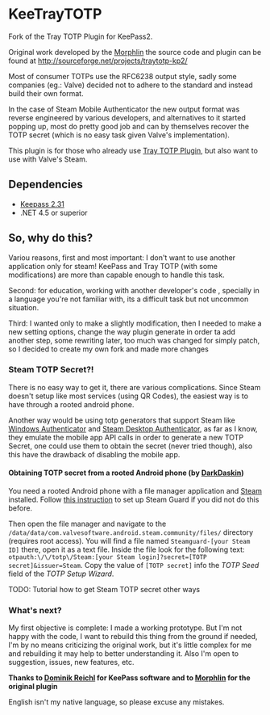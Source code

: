 # KeeTrayTOTP
Fork of the Tray TOTP Plugin for KeePass2.

Original work developed by the [Morphlin](http://sourceforge.net/u/morphlin/profile/) the source code and plugin can be found at http://sourceforge.net/projects/traytotp-kp2/

Most of consumer TOTPs use the RFC6238 output style, sadly some companies (eg.: Valve) decided not to adhere to the standard and instead build their own format.

In the case of Steam Mobile Authenticator the new output format was reverse engineered by various developers, and alternatives to it started popping up, most do pretty good job and can by themselves recover the TOTP secret (which is no easy task given Valve's implementation).

This plugin is for those who already use [Tray TOTP Plugin](http://sourceforge.net/projects/traytotp-kp2/), but also want to use with Valve's Steam.

## Dependencies
* [Keepass 2.31](http://keepass.info/)
* .NET 4.5 or superior

## So, why do this? 
Variou reasons, first and most important: I don't want to use another application only for steam! KeePass and Tray TOTP (with some modifications) are more than capable enough to handle this task.

Second: for education, working with another developer's code , specially in a language you're not familiar with, its a difficult task but not  uncommon situation.

Third: I wanted only to make a slightly modification, then I needed to make a new setting options, change the way plugin generate in order ta add another step, some rewriting later, too much was changed for simply patch, so I decided to create my own fork and made more changes

### Steam TOTP Secret?!
There is no easy way to get it, there are various complications. Since Steam doesn't setup like most services (using QR Codes), the easiest way is to have through a rooted android phone.

Another way would be using totp generators that support Steam like [Windows Authenticator](https://github.com/winauth/winauth) and [Steam Desktop Authenticator](https://github.com/Jessecar96/SteamDesktopAuthenticator), as far as I know, they emulate the mobile app API calls in order to generate a new TOTP Secret, one could use them to obtain the secret (never tried though), also this have the drawback of disabling the mobile app.

#### Obtaining TOTP secret from a rooted Android phone (by [DarkDaskin](https://github.com/DarkDaskin))

You need a rooted Android phone with a file manager application and [Steam](https://play.google.com/store/apps/details?id=com.valvesoftware.android.steam.community) installed.
Follow [this instruction](https://support.steampowered.com/kb_article.php?ref=4440-RTUI-9218) to set up Steam Guard if you did not do this before.

Then open the file manager and navigate to the `/data/data/com.valvesoftware.android.steam.community/files/` directory (requires root access). You will find a file named `Steamguard-[your Steam ID]` there, open it as a text file.
Inside the file look for the following text: `otpauth:\/\/totp\/Steam:[your Steam login]?secret=[TOTP secret]&issuer=Steam`.
Copy the value of `[TOTP secret]` info the *TOTP Seed* field of the *TOTP Setup Wizard*.

TODO: Tutorial how to get Steam TOTP secret other ways

### What's next?
My first objective is complete: I made a working prototype.
But I'm not happy with the code, I want to rebuild this thing from the ground if needed, I'm by no means criticizing the original work, but it's little complex for me and rebuilding it may help to better understanding it. 
Also I'm open to suggestion, issues, new features, etc.

**Thanks to [Dominik Reichl](http://www.dominik-reichl.de/) for KeePass software and to [Morphlin](http://sourceforge.net/u/morphlin/profile/) for the original plugin**

English isn't my native language, so please excuse any mistakes.
